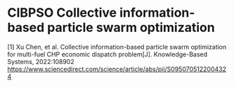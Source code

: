 # CIBPSO Collective information-based particle swarm optimization
[1] Xu Chen, et al. Collective information-based particle swarm optimization for multi-fuel CHP economic dispatch problem[J]. Knowledge-Based Systems, 2022:108902 https://www.sciencedirect.com/science/article/abs/pii/S0950705122004324
